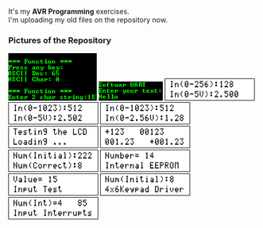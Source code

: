 It's my **AVR Programming** exercises.  
I'm uploading my old files on the repository now.

### Pictures of the Repository
![](Interface_UART_Syntax/Simulate/Album.png)
![](Interface_UART_Software%20UART/Simulate/Album.png)
![](ADC_08Bit_AVCC%20VREF/Simulate/Album.png)
![](ADC_10Bit_AVCC%20VREF/Simulate/Album.png)
![](ADC_10Bit_Internal%20VREF/Simulate/Album.png)
![](Display_LCD_Syntax/Simulate/Album.png)
![](String_Syntax/Simulate/Album.png)
![](Keypad_4x4/Simulate/Album.png)
![](EEPROM/Simulate/Album.png)
![](IO_Input/Simulate/Album.png)
![](Keypad_4x6/Simulate/Album.png)
![](IO_Input%20Interrupts/Simulate/Album.png)

